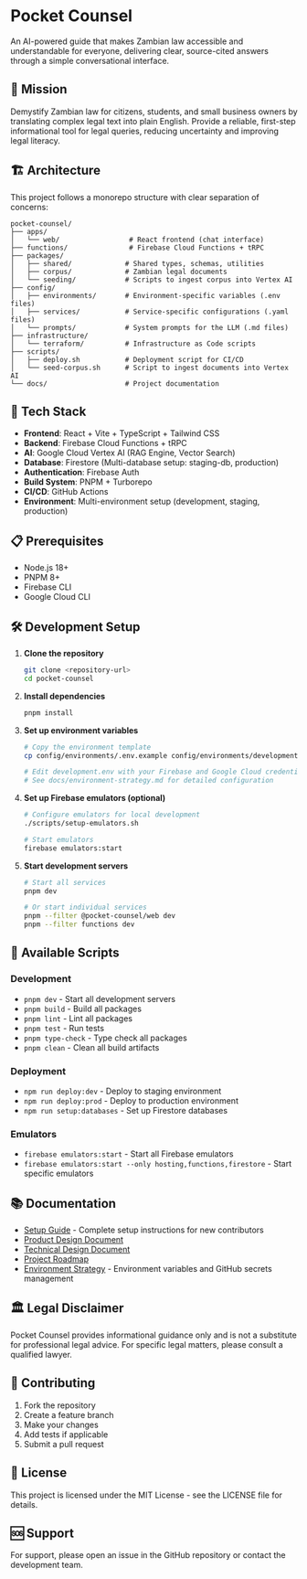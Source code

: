 # Pocket Counsel

An AI-powered guide that makes Zambian law accessible and understandable for everyone, delivering clear, source-cited answers through a simple conversational interface.

## 🎯 Mission

Demystify Zambian law for citizens, students, and small business owners by translating complex legal text into plain English. Provide a reliable, first-step informational tool for legal queries, reducing uncertainty and improving legal literacy.

## 🏗️ Architecture

This project follows a monorepo structure with clear separation of concerns:

```
pocket-counsel/
├── apps/
│   └── web/                 # React frontend (chat interface)
├── functions/               # Firebase Cloud Functions + tRPC
├── packages/
│   ├── shared/             # Shared types, schemas, utilities
│   ├── corpus/             # Zambian legal documents
│   └── seeding/            # Scripts to ingest corpus into Vertex AI
├── config/
│   ├── environments/       # Environment-specific variables (.env files)
│   ├── services/           # Service-specific configurations (.yaml files)
│   └── prompts/            # System prompts for the LLM (.md files)
├── infrastructure/
│   └── terraform/          # Infrastructure as Code scripts
├── scripts/
│   ├── deploy.sh           # Deployment script for CI/CD
│   └── seed-corpus.sh      # Script to ingest documents into Vertex AI
└── docs/                   # Project documentation
```

## 🚀 Tech Stack

- **Frontend**: React + Vite + TypeScript + Tailwind CSS
- **Backend**: Firebase Cloud Functions + tRPC
- **AI**: Google Cloud Vertex AI (RAG Engine, Vector Search)
- **Database**: Firestore (Multi-database setup: staging-db, production)
- **Authentication**: Firebase Auth
- **Build System**: PNPM + Turborepo
- **CI/CD**: GitHub Actions
- **Environment**: Multi-environment setup (development, staging, production)

## 📋 Prerequisites

- Node.js 18+
- PNPM 8+
- Firebase CLI
- Google Cloud CLI

## 🛠️ Development Setup

1. **Clone the repository**

   ```bash
   git clone <repository-url>
   cd pocket-counsel
   ```

2. **Install dependencies**

   ```bash
   pnpm install
   ```

3. **Set up environment variables**

   ```bash
   # Copy the environment template
   cp config/environments/.env.example config/environments/development.env

   # Edit development.env with your Firebase and Google Cloud credentials
   # See docs/environment-strategy.md for detailed configuration
   ```

4. **Set up Firebase emulators (optional)**

   ```bash
   # Configure emulators for local development
   ./scripts/setup-emulators.sh

   # Start emulators
   firebase emulators:start
   ```

5. **Start development servers**

   ```bash
   # Start all services
   pnpm dev

   # Or start individual services
   pnpm --filter @pocket-counsel/web dev
   pnpm --filter functions dev
   ```

## 🔧 Available Scripts

### Development

- `pnpm dev` - Start all development servers
- `pnpm build` - Build all packages
- `pnpm lint` - Lint all packages
- `pnpm test` - Run tests
- `pnpm type-check` - Type check all packages
- `pnpm clean` - Clean all build artifacts

### Deployment

- `npm run deploy:dev` - Deploy to staging environment
- `npm run deploy:prod` - Deploy to production environment
- `npm run setup:databases` - Set up Firestore databases

### Emulators

- `firebase emulators:start` - Start all Firebase emulators
- `firebase emulators:start --only hosting,functions,firestore` - Start specific emulators

## 📚 Documentation

- [Setup Guide](docs/setup-guide.md) - Complete setup instructions for new contributors
- [Product Design Document](docs/product-design.md)
- [Technical Design Document](docs/technical-design.md)
- [Project Roadmap](docs/to-do.md)
- [Environment Strategy](docs/environment-strategy.md) - Environment variables and GitHub secrets management

## 🏛️ Legal Disclaimer

Pocket Counsel provides informational guidance only and is not a substitute for professional legal advice. For specific legal matters, please consult a qualified lawyer.

## 🤝 Contributing

1. Fork the repository
2. Create a feature branch
3. Make your changes
4. Add tests if applicable
5. Submit a pull request

## 📄 License

This project is licensed under the MIT License - see the LICENSE file for details.

## 🆘 Support

For support, please open an issue in the GitHub repository or contact the development team.
